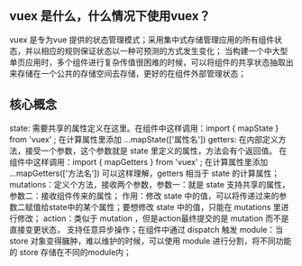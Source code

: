 ## vuex 是什么，什么情况下使用vuex？
vuex 是专为vue 提供的状态管理模式；采用集中式存储管理应用的所有组件状态，并以相应的规则保证状态以一种可预测的方式发生变化；
当构建一个中大型单页应用时，多个组件进行复杂传值很困难的时候，可以将组件的共享状态抽取出来存储在一个公共的存储空间去存储，更好的在组件外部管理状态；

## 核心概念
state: 需要共享的属性定义在这里。在组件中这样调用：import { mapState } from 'vuex' ; 在计算属性里添加 ...mapState(['属性名'])
getters: 在内部定义方法，接受一个参数，这个参数就是 state 里定义的属性，方法会有个返回值。
         在组件中这样调用：import { mapGetters } from 'vuex' ; 在计算属性里添加 ...mapGetters(['方法名'])
         可以这样理解，getters 相当于 state 的计算属性；
mutations：定义个方法，接收两个参数，参数一：就是 state 支持共享的属性，参数二：接收组件传来的属性；
           作用：修改 state 中的值，可以将传递过来的参数二赋值给state中的某个属性；要想修改 state 中的值，只能在 mutations 里进行修改；
action：类似于 mutation ，但是action最终提交的是 mutation 而不是直接变更状态， 支持任意异步操作；在组件中通过 dispatch 触发
module：当 store 对象变得臃肿，难以维护的时候，可以使用 module 进行分割，将不同功能的 store 存储在不同的module内；